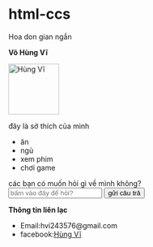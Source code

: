 # html-ccs
Hoa don gian ngắn 
<!DOCTYPE html>
<html lang="en">
  <head>
    <meta charset="utf-8" />
    <meta name="viewport" content="width=device-width, initial-scale=1" />
    <link rel="icon" href="https://glitch.com/favicon.ico" />
    <title>vo hung vi</title>
  </head>
  <body>
    <p><strong>Võ Hùng Vĩ</strong></p>
    <img
      width="100"
      src="https://scontent.fdad3-2.fna.fbcdn.net/v/t1.6435-9/fr/cp0/e15/q65/156962895_1320919754973604_6883015103718288274_n.jpg?_nc_cat=101&ccb=1-5&_nc_sid=85a577&efg=eyJpIjoidCJ9&_nc_ohc=u4Oi5580LNEAX_r6cT_&_nc_ht=scontent.fdad3-2.fna&oh=6e48aa84441c66d718bfb522cc338c23&oe=614B5E5D"
      alt="Hùng Vĩ"
    />
    <div>
      <p>đây là sở thích của mình</p>
      <ul>
        <li>ăn</li>
        <li>ngủ</li>
        <li>xem phim</li>
        <li>chơi game</li>
      </ul>
    </div>
    <div>
      <ch1>
        các bạn có muốn hỏi gì về mình không?
      </ch1>
      <form>
        <input type="test" placeholder="bấm vào đây để hỏi?" />
        <button>
          gửi câu trả
        </button>
      </form>
    </div>
    <footer>
      <ch1>
        <strong> Thông tin liên lạc</strong>
      </ch1>
      <ul>
        <li>Email:hvi243576@gmail.com</li>
        <li>
          facebook:<a href="https://www.facebook.com/hungvi.tst">Hùng Vĩ</a>
        </li>
      </ul>
    </footer>
  </body>
</html>
